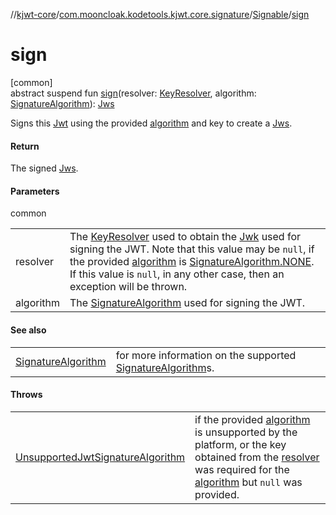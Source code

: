 //[kjwt-core](../../../index.md)/[com.mooncloak.kodetools.kjwt.core.signature](../index.md)/[Signable](index.md)/[sign](sign.md)

# sign

[common]\
abstract suspend fun [sign](sign.md)(resolver: [KeyResolver](../../com.mooncloak.kodetools.kjwt.core.key/-key-resolver/index.md), algorithm: [SignatureAlgorithm](../-signature-algorithm/index.md)): [Jws](../../com.mooncloak.kodetools.kjwt.core/-jws/index.md)

Signs this [Jwt](../../com.mooncloak.kodetools.kjwt.core/-jwt/index.md) using the provided [algorithm](sign.md) and key to create a [Jws](../../com.mooncloak.kodetools.kjwt.core/-jws/index.md).

#### Return

The signed [Jws](../../com.mooncloak.kodetools.kjwt.core/-jws/index.md).

#### Parameters

common

| | |
|---|---|
| resolver | The [KeyResolver](../../com.mooncloak.kodetools.kjwt.core.key/-key-resolver/index.md) used to obtain the [Jwk](../../com.mooncloak.kodetools.kjwt.core.key/-jwk/index.md) used for signing the JWT. Note that this value may be `null`, if the provided [algorithm](sign.md) is [SignatureAlgorithm.NONE](../-signature-algorithm/-n-o-n-e/index.md). If this value is `null`, in any other case, then an exception will be thrown. |
| algorithm | The [SignatureAlgorithm](../-signature-algorithm/index.md) used for signing the JWT. |

#### See also

| | |
|---|---|
| [SignatureAlgorithm](../-signature-algorithm/index.md) | for more information on the supported [SignatureAlgorithm](../-signature-algorithm/index.md)s. |

#### Throws

| | |
|---|---|
| [UnsupportedJwtSignatureAlgorithm](../../com.mooncloak.kodetools.kjwt.core/-unsupported-jwt-signature-algorithm/index.md) | if the provided [algorithm](sign.md) is unsupported by the platform, or the key obtained from the [resolver](sign.md) was required for the [algorithm](sign.md) but `null` was provided. |
